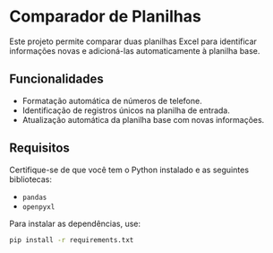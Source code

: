# Comparador de Planilhas

Este projeto permite comparar duas planilhas Excel para identificar informações novas e adicioná-las automaticamente à planilha base.

## Funcionalidades
- Formatação automática de números de telefone.
- Identificação de registros únicos na planilha de entrada.
- Atualização automática da planilha base com novas informações.

## Requisitos
Certifique-se de que você tem o Python instalado e as seguintes bibliotecas:
- `pandas`
- `openpyxl`

Para instalar as dependências, use:
```bash
pip install -r requirements.txt
